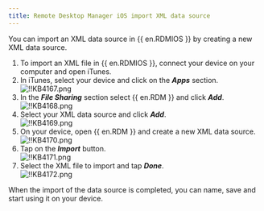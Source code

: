 ```yaml
---
title: Remote Desktop Manager iOS import XML data source
---
```

You can import an XML data source in {{ en.RDMIOS }} by creating a new XML data source.  

1. To import an XML file in {{ en.RDMIOS }}, connect your device on your computer and open iTunes.
1. In iTunes, select your device and click on the ***Apps*** section.  
![!!KB4167.png](https://webdevolutions.azureedge.net/docs/en/kb/KB4167.png)
1. In the ***File Sharing*** section select {{ en.RDM }} and click ***Add***.  
![!!KB4168.png](https://webdevolutions.azureedge.net/docs/en/kb/KB4168.png)
1. Select your XML data source and click ***Add***.  
![!!KB4169.png](https://webdevolutions.azureedge.net/docs/en/kb/KB4169.png)
1. On your device, open {{ en.RDM }} and create a new XML data source.  
![!!KB4170.png](https://webdevolutions.azureedge.net/docs/en/kb/KB4170.png)  
1. Tap on the ***Import*** button.  
![!!KB4171.png](https://webdevolutions.azureedge.net/docs/en/kb/KB4171.png)
1. Select the XML file to import and tap ***Done***.  
![!!KB4172.png](https://webdevolutions.azureedge.net/docs/en/kb/KB4172.png)  

When the import of the data source is completed, you can name, save and start using it on your device.
